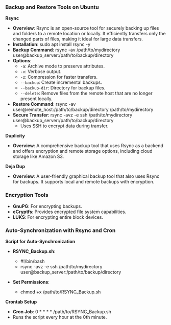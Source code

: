 ### Backup and Restore Tools on Ubuntu

**Rsync**

- **Overview**: Rsync is an open-source tool for securely backing up files and folders to a remote location or locally. It efficiently transfers only the changed parts of files, making it ideal for large data transfers.
- **Installation**: sudo apt install rsync -y
- **Backup Command**: rsync -av /path/to/mydirectory  user@backup_server:/path/to/backup/directory
- **Options**:
	- `-a`: Archive mode to preserve attributes.
	- `-v`: Verbose output.
	- `-z`: Compression for faster transfers.
	- `--backup`: Create incremental backups.
	- `--backup-dir`: Directory for backup files.
	- `--delete`: Remove files from the remote host that are no longer present locally.
- **Restore Command**: rsync -av user@remote_host:/path/to/backup/directory /path/to/mydirectory
- **Secure Transfer**: rsync -avz -e ssh /path/to/mydirectory user@backup_server:/path/to/backup/directory
	- Uses SSH to encrypt data during transfer.

**Duplicity**

- **Overview**: A comprehensive backup tool that uses Rsync as a backend and offers encryption and remote storage options, including cloud storage like Amazon S3.

**Deja Dup**

- **Overview**: A user-friendly graphical backup tool that also uses Rsync for backups. It supports local and remote backups with encryption.

### Encryption Tools

- **GnuPG**: For encrypting backups.
- **eCryptfs**: Provides encrypted file system capabilities.
- **LUKS**: For encrypting entire block devices.

### Auto-Synchronization with Rsync and Cron

**Script for Auto-Synchronization**
- **RSYNC_Backup.sh**:
	- #!/bin/bash
	- rsync -avz -e ssh /path/to/mydirectory user@backup_server:/path/to/backup/directory

- **Set Permissions**:
	- chmod +x /path/to/RSYNC_Backup.sh

**Crontab Setup**
- **Cron Job**: 0 * * * * /path/to/RSYNC_Backup.sh
- Runs the script every hour at the 0th minute.


